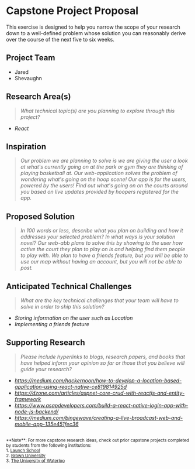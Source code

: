 # Capstone Project Proposal

This exercise is designed to help you narrow the scope of your research down to a well-defined problem whose solution you can reasonably derive over the course of the next five to six weeks. 


## Project Team
* Jared
* Shevaughn
  
## Research Area(s)
> _What technical topic(s) are you planning to explore through this project?_
* _React_


## Inspiration
> _Our problem we are planning to solve is we are giving the user a look at what's currently going on at the park or gym they are thinking of playing basketball at. Our web-application solves the problem of wondering what's going on the hoop scene! Our app is for the users, powered by the users! Find out what's going on on the courts around you based on live updates provided by hoopers registered for the app._

## Proposed Solution
> _In 100 words or less, describe what you plan on building and how it addresses your selected problem? In what ways is your solution novel?_
_Our web-abb plans to solve this by showing to the user how active the court they plan to play on is and helping find them people to play with. We plan to have a friends feature, but you will be able to use our map without having an account, but you will not be able to post._

## Anticipated Technical Challenges
> _What are the key technical challenges that your team will have to solve in order to ship this solution?_
* _Storing information on the user such as Location_
* _Implementing a friends feature_

## Supporting Research
> _Please include hyperlinks to blogs, research papers, and books that have helped inform your opinion so far or those that you believe will guide your research?_
* _https://medium.com/hackernoon/how-to-develop-a-location-based-application-using-react-native-ce819814925d_
* _https://dzone.com/articles/aspnet-core-crud-with-reactjs-and-entity-framework_
* _https://www.asapdevelopers.com/build-a-react-native-login-app-with-node-js-backend/_
* _https://medium.com/bingewave/creating-a-live-broadcast-web-and-mobile-app-135e451fec36_

##
<sup>
  **Note**: For more capstone research ideas, check out prior capstone projects completed by students from the following institutions:
  <br />
  1. <a href="https://launchschool.com/capstone#capstone-projects">Launch School</a>
  <br />
  2. <a href="https://cs.brown.edu/research/pubs/theses/capstones/">Brown University</a>
  <br />
  3. <a href="https://uwaterloo.ca/capstone-design/2017-software-capstone-design-projects">The University of Waterloo</a>
</sup>
